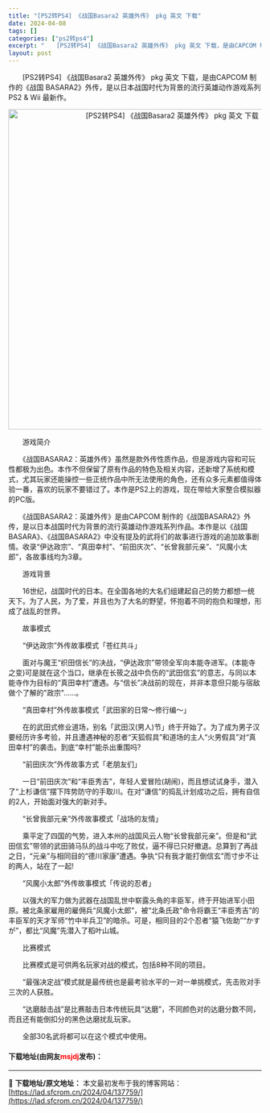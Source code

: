 ```yaml
---
title: "[PS2转PS4] 《战国Basara2 英雄外传》 pkg 英文 下载"
date: 2024-04-08
tags: []
categories: ["ps2转ps4"]
excerpt: "　　[PS2转PS4] 《战国Basara2 英雄外传》 pkg 英文 下载，是由CAPCOM 制作的《战国 BASARA2》外传，是以日本战国时代为背景的流行英雄动作游戏系列 PS2 &amp; Wii 最新作。 　　游戏简介 　　《战国BASARA2：英雄外传》虽然是款外传性质作品，但是游戏内容&hellip;"
layout: post
---
```


 <p>　　[PS2转PS4] 《战国Basara2 英雄外传》 pkg 英文 下载，是由CAPCOM 制作的《战国 BASARA2》外传，是以日本战国时代为背景的流行英雄动作游戏系列 PS2 &amp; Wii 最新作。</p> <p align="center"><img align="" border="0" src="https://lad.sfcrom.cn/wp-content/uploads/2024/04/20240408_6613f97b94c19.jpg" width="636" alt="[PS2转PS4] 《战国Basara2 英雄外传》 pkg 英文 下载" /></p> <p>　　游戏简介</p> <p>　　《战国BASARA2：英雄外传》虽然是款外传性质作品，但是游戏内容和可玩性都极为出色。本作不但保留了原有作品的特色及相关内容，还新增了系统和模式，尤其玩家还能操控一些正统作品中所无法使用的角色，还有众多元素都值得体验一番，喜欢的玩家不要错过了。本作是PS2上的游戏，现在带给大家整合模拟器的PC版。</p> <p>　　《战国BASARA2：英雄外传》是由CAPCOM 制作的《战国BASARA2》外传，是以日本战国时代为背景的流行英雄动作游戏系列作品。本作是以《战国BASARA》、《战国BASARA2》中没有提及的武将们的故事进行游戏的追加故事剧情。收录&ldquo;伊达政宗&rdquo;、&ldquo;真田幸村&rdquo;、&ldquo;前田庆次&rdquo;、&ldquo;长曾我部元亲&rdquo;、&ldquo;风魔小太郎&rdquo;，各故事线均为3章。</p> <p>　　游戏背景</p> <p>　　16世纪，战国时代的日本。在全国各地的大名们组建起自己的势力都想一统天下。为了人民，为了爱，并且也为了大名的野望，怀抱着不同的抱负和理想，形成了战乱的世界。</p> <p>　　故事模式</p> <p>　　&ldquo;伊达政宗&rdquo;外传故事模式「苍红共斗」</p> <p>　　面对与魔王&ldquo;织田信长&rdquo;的决战，&ldquo;伊达政宗&rdquo;带领全军向本能寺进军。(本能寺之变)可是就在这个当口，继承在长筱之战中负伤的&ldquo;武田信玄&rdquo;的意志，与同以本能寺作为目标的&ldquo;真田幸村&rdquo;遭遇。与&ldquo;信长&rdquo;决战前的现在，并非本意但只能与宿敌做个了解的&quot;政宗&quot;&hellip;&hellip;。</p> <p>　　&ldquo;真田幸村&rdquo;外传故事模式「武田家的日常～修行编～」</p> <p>　　在的武田式修业道场，别名「武田汉(男人)节」终于开始了。为了成为男子汉要经历许多考验，并且遭遇神秘的忍者&ldquo;天狐假具&rdquo;和道场的主人&ldquo;火男假具&rdquo;对&ldquo;真田幸村&rdquo;的袭击。到底&ldquo;幸村&rdquo;能杀出重围吗?</p> <p>　　&ldquo;前田庆次&rdquo;外传故事方式「老朋友们」</p> <p>　　一日&ldquo;前田庆次&rdquo;和&ldquo;丰臣秀吉&rdquo;，年轻人爱冒险(胡闹)，而且想试试身手，潜入了&ldquo;上杉谦信&rdquo;摆下阵势防守的手取川。在对&ldquo;谦信&rdquo;的捣乱计划成功之后，拥有自信的2人，开始面对强大的新对手。</p> <p>　　&ldquo;长曾我部元亲&rdquo;外传故事模式「战场的友情」</p> <p>　　乘平定了四国的气势，进入本州的战国风云人物&ldquo;长曾我部元亲&rdquo;。但是和&ldquo;武田信玄&rdquo;带领的武田骑马队的战斗中吃了败仗，逼不得已只好撤退。总算到了再战之日，&ldquo;元亲&rdquo;与相同目的&ldquo;德川家康&rdquo;遭遇。争执&ldquo;只有我才能打倒信玄&rdquo;而寸步不让的两人，站在了一起!</p> <p>　　&ldquo;风魔小太郎&rdquo;外传故事模式「传说的忍者」</p> <p>　　以强大的军力做为武器在战国乱世中崭露头角的丰臣军，终于开始进军小田原。被北条家雇用的雇佣兵&ldquo;风魔小太郎&rdquo;，被&ldquo;北条氏政&rdquo;命令将霸王&ldquo;丰臣秀吉&rdquo;的丰臣军的天才军师&ldquo;竹中半兵卫&rdquo;的暗杀。可是，相同目的2个忍者&ldquo;猿飞佐助&rdquo;&ldquo;かすが&rdquo;，都比&ldquo;风魔&rdquo;先潜入了稻叶山城。</p> <p>　　比赛模式</p> <p>　　比赛模式是可供两名玩家对战的模式，包括8种不同的项目。</p> <p>　　&ldquo;最强决定战&rdquo;模式就是最传统也是最考验水平的一对一单挑模式，先击败对手三次的人获胜。</p> <p>　　&ldquo;达磨敲击战&rdquo;是比赛敲击日本传统玩具&ldquo;达磨&rdquo;，不同颜色对的达磨分数不同，而且还有能倒扣分的黑色达磨扰乱玩家。</p> <p>　　全部30名武将都可以在这个模式中使用。</p> <p><h4>下载地址(由网友<font color="red">msjdj</font>发布)：</h4></p> 

---
📖 **下载地址/原文地址：** 本文最初发布于我的博客网站：[https://lad.sfcrom.cn/2024/04/137759/](https://lad.sfcrom.cn/2024/04/137759/)
